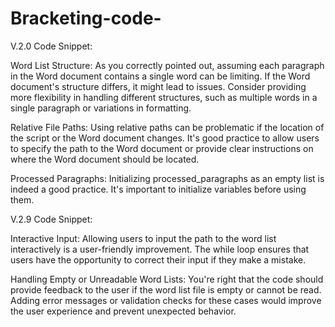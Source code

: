 # Bracketing-code-
V.2.0 Code Snippet:

Word List Structure: As you correctly pointed out, assuming each paragraph in the Word document contains a single word can be limiting. If the Word document's structure differs, it might lead to issues. Consider providing more flexibility in handling different structures, such as multiple words in a single paragraph or variations in formatting.

Relative File Paths: Using relative paths can be problematic if the location of the script or the Word document changes. It's good practice to allow users to specify the path to the Word document or provide clear instructions on where the Word document should be located.

Processed Paragraphs: Initializing processed_paragraphs as an empty list is indeed a good practice. It's important to initialize variables before using them.

V.2.9 Code Snippet:

Interactive Input: Allowing users to input the path to the word list interactively is a user-friendly improvement. The while loop ensures that users have the opportunity to correct their input if they make a mistake.

Handling Empty or Unreadable Word Lists: You're right that the code should provide feedback to the user if the word list file is empty or cannot be read. Adding error messages or validation checks for these cases would improve the user experience and prevent unexpected behavior.
